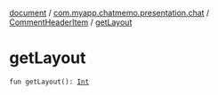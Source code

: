 [document](../../index.md) / [com.myapp.chatmemo.presentation.chat](../index.md) / [CommentHeaderItem](index.md) / [getLayout](./get-layout.md)

# getLayout

`fun getLayout(): `[`Int`](https://kotlinlang.org/api/latest/jvm/stdlib/kotlin/-int/index.html)